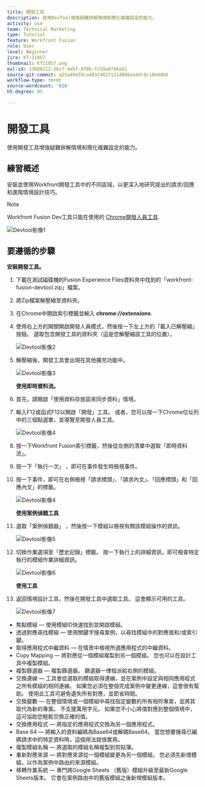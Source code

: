 ```yaml
---
title: 開發工具
description: 使用DevTool增強疑難排解情境和簡化複雜設定的能力。
activity: use
team: Technical Marketing
type: Tutorial
feature: Workfront Fusion
role: User
level: Beginner
jira: KT-11057
thumbnail: KT11057.png
exl-id: 13080212-26cf-4e5f-8f0b-fc59a6f66eb1
source-git-commit: a25a49e59ca483246271214886ea4dc9c10e8d66
workflow-type: tm+mt
source-wordcount: '616'
ht-degree: 0%

---
```


# 開發工具

使用開發工具增強疑難排解情境和簡化複雜設定的能力。

## 練習概述

安裝並使用Workfront開發工具中的不同區域，以更深入地研究提出的請求/回應和進階情境設計技巧。

>[!NOTE]
>
>Workfront Fusion Dev工具只能在使用的 [Chrome開發人員工具](https://developer.chrome.com/docs/devtools/).

![Devtool影像1](../12-exercises/assets/devtool-walkthrough-1.png)

## 要遵循的步驟

**安裝開發工具。**

1. 下載在測試磁碟機的Fusion Experience Files資料夾中找到的「workfront-fusion-devtool.zip」檔案。
1. 將Zip檔案解壓縮至資料夾。
1. 在Chrome中開啟索引標籤並輸入 **chrome://extensions**.
1. 使用右上方的開關開啟開發人員模式，然後按一下左上方的「載入已解壓縮」按鈕。 選取包含開發工具的資料夾（這是您解壓縮該工具的位置）。

   ![Devtool影像2](../12-exercises/assets/devtool-walkthrough-2.png)

1. 解壓縮後，開發工具會出現在其他擴充功能中。

   ![Devtool影像3](../12-exercises/assets/devtool-walkthrough-3.png)

   **使用即時資料流。**

1. 首先，請開啟「使用資料存放區來同步資料」情境。
1. 輸入F12或函式F12以開啟「開發」工具。 或者，您可以按一下Chrome位址列中的三個點選單，並導覽至開發人員工具。

   ![Devtool影像4](../12-exercises/assets/navigate-to-devtools.png)

1. 按一下Workfront Fusion索引標籤，然後從左側的清單中選取「即時資料流」。
1. 按一下「執行一次」 ，即可在事件發生時檢視事件。
1. 按一下事件，即可在右側檢視「請求標頭」、「請求內文」、「回應標頭」和「回應內文」的標籤。

   ![Devtool影像4](../12-exercises/assets/devtool-walkthrough-4.png)

   **使用案例偵錯工具**

1. 選取「案例偵錯器」 ，然後按一下模組以檢視有關該模組操作的資訊。

   ![Devtool影像5](../12-exercises/assets/devtool-walkthrough-5.png)

1. 切換作業選項至「歷史記錄」標籤。 按一下執行上的詳細資訊，即可檢查特定執行的模組作業詳細資訊。

   ![Devtool影像6](../12-exercises/assets/devtool-walkthrough-6.png)

   **使用工具**

1. 返回情境設計工具，然後在開發工具中選取工具。 這會顯示可用的工具。

   ![Devtool影像7](../12-exercises/assets/devtool-walkthrough-7.png)

+ 焦點模組 — 使用模組ID快速找到並開啟模組。
+ 透過對應尋找模組 — 使用關鍵字搜尋案例，以尋找模組中的對應值和/或索引鍵。
+ 取得應用程式中繼資料 — 在情景中檢視所選應用程式的中繼資料。
+ Copy Mapping — 將對應從一個模組複製到另一個模組。 您也可以在設計工具中複製模組。
+ 複製篩選器 — 複製篩選器。 篩選器一律指派給右側的模組。
+ 交換連線 — 工具會從選取的模組取得連線，並在案例中設定與相同應用程式之所有模組的相同連線。 如果您必須在整個完成案例中變更連線，這會很有幫助。 使用此工具可避免遺失所有對應，並節省時間。
+ 交換變數 — 在整個情境或一個模組中尋找指定變數的所有相符專案，並將其取代為新的專案。 不支援萬用字元。 如果您不小心將值對應到整個情境中，這可協助您輕鬆交換正確的值。
+ 交換應用程式 — 將指定的應用程式交換為另一個應用程式。
+ Base 64 — 將輸入的資料編碼為Base64或解碼Base64。 當您想要搜尋已編碼請求中的特定資料時，這個用法就很實用。
+ 複製模組名稱 — 將選取的模組名稱複製到剪貼簿。
+ 重新對應來源 — 將對應來源從一個模組變更為另一個模組。 您必須先新增模組，以作為案例中路由的來源模組。
+ 移轉作業系統 — 專門將Google Sheets （舊版）模組升級至最新Google Sheets版本。 它會在案例路由中的舊版模組之後新增模組版本。
